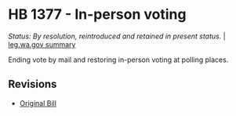 # HB 1377 - In-person voting
*Status: By resolution, reintroduced and retained in present status.* | [leg.wa.gov summary](https://app.leg.wa.gov/billsummary?BillNumber=1377&Year=2021)

Ending vote by mail and restoring in-person voting at polling places.

## Revisions
* [Original Bill](1/)